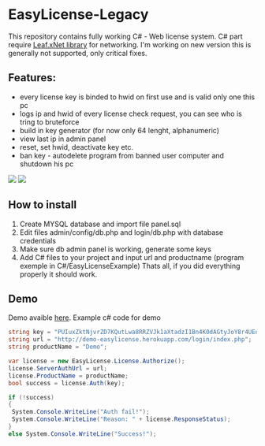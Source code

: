 # EasyLicense-Legacy
 
This repository contains fully working C# - Web license system. C# part require [Leaf.xNet library](https://github.com/csharp-leaf/Leaf.xNet) for networking. I'm working on new version this is generally not supported, only critical fixes.

## Features:
- every license key is binded to hwid on first use and is valid only one this pc
- logs ip and hwid of every license check request, you can see who is tring to bruteforce
- build in key generator (for now only 64 lenght, alphanumeric)
- view last ip in admin panel
- reset, set hwid, deactivate key etc.
- ban key - autodelete program from banned user computer and shutdown his pc

<img src="https://imgur.com/2eRQz3z.png">

<img src="https://imgur.com/GGtF4Tk.png">

## How to install
1. Create MYSQL database and import file panel.sql
2. Edit files admin/config/db.php and login/db.php with database credentials
3. Make sure db admin panel is working, generate some keys
4. Add C# files to your project and input url and productname (program exemple in C#/EasyLicenseExample)
Thats all, if you did everything properly it should work.

## Demo
Demo avaible [here](http://demo-easylicense.herokuapp.com/admin/index.php).
Example c# code for demo
```csharp
string key = "PUIuxZktNjvrZD7KQutLwa8RRZVJk1aXtadzI1Bn4K0dAGtyJoY8r4UEqqSBY36y";
string url = "http://demo-easylicense.herokuapp.com/login/index.php";
string productName = "Demo";

var license = new EasyLicense.License.Authorize();
license.ServerAuthUrl = url;
license.ProductName = productName;
bool success = license.Auth(key);

if (!success)
{
 System.Console.WriteLine("Auth fail!");
 System.Console.WriteLine("Reason: " + license.ResponseStatus);
}
else System.Console.WriteLine("Success!");
```
